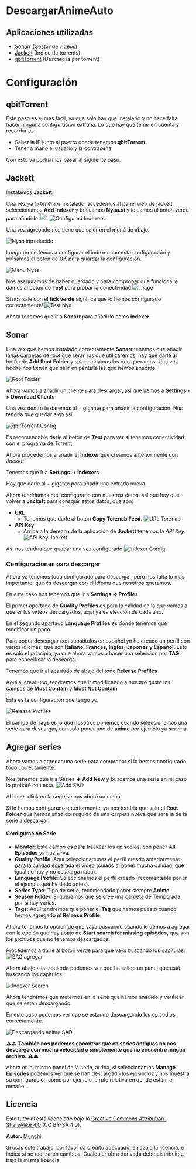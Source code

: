 # DescargarAnimeAuto

## Aplicaciones utilizadas
* [Sonarr](https://github.com/MunchiA/DescargarAnimeAuto/edit/main/README.md#sonar) (Gestor de videos)
* [Jackett](https://github.com/MunchiA/DescargarAnimeAuto/edit/main/README.md#jackett) (Índice de torrents)
* [qbitTorrent](https://github.com/MunchiA/DescargarAnimeAuto/edit/main/README.md#qbittorrent) (Descargas por torrent)
# Configuración

## qbitTorrent

Este paso es el más facil, ya que solo hay que instalarlo y no hace falta hacer ninguna configuración extraña.
Lo que hay que tener en cuenta y recordar es:
* Saber la IP junto al puerto donde tenemos **qbitTorrent**.
* Tener a mano el usuario y la contraseña.
  
Con esto ya podriamos pasar al siguiente paso.

## Jackett
Instalamos **Jackett**.

Una vez ya lo tenemos instalado, accedemos al panel web de jackett, seleccionamos **Add Indexer** y buscamos **Nyaa.si** y le damos al boton verde para añadirlo <img src="https://github.com/user-attachments/assets/cd201849-fb61-4b64-9c25-8e7a650966d5" width="20" />.
![Configured Indexers](https://github.com/user-attachments/assets/70c6deb4-dfa8-402d-a3db-a3e4bf0b48f7)

Una vez agregado nos tiene que saler en el menú de abajo.

![Nyaa introducido](https://github.com/user-attachments/assets/39d52cfe-d37e-42b3-944c-5afc5915c386)

Luego procedemos a configurar el indexer con esta configuración y pulsamos el botón de **OK** para guardar la configuración.

![Menu Nyaa](https://github.com/user-attachments/assets/8b6ef5b7-6cd0-4b7a-99a2-bddd24190038)

Nos aseguramos de haber guardado y para comprobar que funciona le damos al botón de **Test** para probar la conectividad ![image](https://github.com/user-attachments/assets/ae458d50-850f-4568-8d5f-65811ebcf8fa)

Si nos sale con el **tick verde** significa que lo hemos configurado correctamente! ![Test Nya](https://github.com/user-attachments/assets/a8545fdc-f729-455f-a642-d0be44a8a897)

Ahora tenemos que ir a **Sonarr** para añadirlo como **Indexer**.

## Sonar

Una vez que hemos instalado correctamente **Sonarr** tenemos que añadir la/las carpetas de root que serán las que utilizaremos, hay que darle al botón de **Add Root Folder** y seleccionamos las que queramos. Una vez hecho nos tienen que salir en pantalla las que hemos añadido.

![Root Folder](https://github.com/user-attachments/assets/2ba708d5-cee5-40ce-8bab-54606199f693)

Ahora vamos a añadir un cliente para descargar, así que iremos a **Settings -> Download Clients**

Una vez dentro le daremos al + gigante para añadir la configuración.
Nos tendria que quedar algo así 

![qbitTorrent Config](https://github.com/user-attachments/assets/724ec6b1-c764-4c8a-8d83-744331ba7cb3)

Es recomendable darle al botón de **Test** para ver si tenemos conectividad con el programa de Torrent.

Ahora procedemos a añadir el **Indexer** que creamos anteriormente con *Jackett*

Tenemos que ir a **Settings -> Indexers**

Hay que darle al + gigante para añadir una entrada nueva.

Ahora tendriamos que configurarlo con nuestros datos, así que hay que volver a **Jackett** para consguir estos datos, que son:
* **URL**
  * Tenemos que darle al botón **Copy Torznab Feed**. ![URL Torznab](https://github.com/user-attachments/assets/36ba0b23-c018-42d0-a398-36c46335fa2d)
* **API Key**
  * Arriba a la derecha de la aplicación de **Jackett** tenemos la *API Key*.  ![API Key Jackett](https://github.com/user-attachments/assets/4fcbe879-7bea-434c-b713-6dc50d151f4b)

Así nos tendria que quedar una vez configurado ![Indexer Config](https://github.com/user-attachments/assets/3efa455f-0235-48f4-9dc0-9de268bb7b44)

### Configuraciones para descargar

Ahora ya tenemos todo configurado para descargar, pero nos falta lo más importante, que és descargar con el idioma que nosotros queramos.

En este caso nos tenemos que ir a **Settings -> Profiles**

El primer apartado de **Quality Profiles** es para la calidad en la que vamos a querer los videos descargados, aquí ya es elección de cada uno.

En el segundo apartado **Language Profiles** es donde tenemos que modificar un poco.

Para poder descargar con substitulos en español yo he creado un perfil con varios idiomas, que son **Italiano, Frances, Ingles, Japones y Español**. Esto es solo el principio, ya que ahora vamos a hacer una seleccion por **TAG** para especificar la descarga.

Tenemos que ir al apartado de abajo del todo **Release Profiles**

Aqui al crear uno, tendremos que ir modificando a nuestro gusto los campos de **Must Contain** y **Must Not Contain**

Esta es la configuración que tengo yo. 

![Release Profiles](https://github.com/user-attachments/assets/48797c4f-66fc-4b6e-967e-9d05e76ac3e9)

El campo de **Tags** es lo que nosotros ponemos cuando seleccionamos una serie para descargar, con solo poner uno de **anime** por ejemplo ya serviria.

## Agregar series

Ahora vamos a agregar una serie para comprobar si lo hemos configurado todo correctamente.

Nos tenemos que ir a **Series -> Add New** y buscamos una serie en mi caso lo probaré con esta. ![Add SAO](https://github.com/user-attachments/assets/86fd0145-0f99-4d75-996f-971c4518cc6c)

Al hacer click en la serie se nos abrirá un menú.

Si lo hemos configurado anteriormente, ya nos tendria que salir el **Root Folder** que hemos añadido seguido de una carpeta nueva que será la de la serie a descargar.

#### Configuración Serie
* **Monitor**: Este campo es para trackear los episodios, con poner **All Episodes** ya nos sirve.
* **Quality Profile**: Aquí seleccionaremos el perfil creado anteriormente para la calidad esperada el video (cuiado al poner mucha calidad, que igual no hay y no descarga nada).
* **Language Profile**: Seleccionamos el perfil creado (recomentable poner el ejemplo que he dado antes).
* **Series Type**: Tipo de serie, recomendado poner siempre **Anime**.
* **Season Folder**: Si queremos que se cree una carpeta de Temporada, por si hay varias.
* **Tags**: Aquí tendremos que poner el **Tag** que hemos puesto cuando hemos agregado el **Release Profile**

Ahora tenemos la opcion de que vaya buscando cuando le demos a agregar con la opción que hay abajo de **Start search for missing episodes**, que son los archivos que no tenemos descargados.

Procedemos a darle al botón verde para que vaya buscando los capítulos.  ![SAO agregar](https://github.com/user-attachments/assets/0220b3ea-0889-4b9f-9a1e-096f2acc8f22)

Ahora abajo a la izquierda podemos ver que ha salido un panel que está buscando los capitulos.

![Indexer Search](https://github.com/user-attachments/assets/4e8fba52-2558-4ea8-957f-f0747e62ab0d)

Ahora tendremos que meternos en la serie que hemos añadido y verificar que se estan descargando. 

En este caso podemos ver que se estando descargando los episodios correctamente.

![Descargando anime SAO](https://github.com/user-attachments/assets/a86b86db-c810-4040-a20e-826622b64243)

⚠️⚠️
**También nos podemos encontrar que en series antiguas no nos descarge con mucha velocidad o simplemente que no encuentre ningún archivo.**
⚠️⚠️

Ahora en el mismo panel de la serie, arriba, si seleccionamos **Manage Episodes** podemos ver que se han descargado los episodios y nos muestra su configuración como por ejemplo la ruta relativa en donde están, el tamaño...

## Licencia
Este tutorial está licenciado bajo la [Creative Commons Attribution-ShareAlike 4.0](https://creativecommons.org/licenses/by-sa/4.0/) (CC BY-SA 4.0).  

**Autor:** [Munchi](https://github.com/MunchiA).  

Si usas este trabajo, por favor da crédito adecuado, enlaza a la licencia, e indica si se realizaron cambios. Cualquier obra derivada debe distribuirse bajo la misma licencia.
